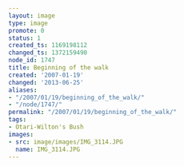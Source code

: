 ```yaml
---
layout: image
type: image
promote: 0
status: 1
created_ts: 1169198112
changed_ts: 1372159490
node_id: 1747
title: Beginning of the walk
created: '2007-01-19'
changed: '2013-06-25'
aliases:
- "/2007/01/19/beginning_of_the_walk/"
- "/node/1747/"
permalink: "/2007/01/19/beginning_of_the_walk/"
tags:
- Otari-Wilton's Bush
images:
- src: image/images/IMG_3114.JPG
  name: IMG_3114.JPG
---
```



